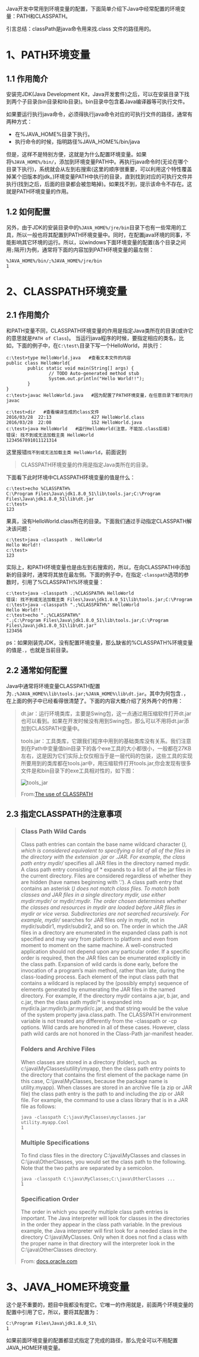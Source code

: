Java开发中常用到环境变量的配置，下面简单介绍下Java中经常配置的环境变量：PATH和CLASSPATH。

引言总结：classPath是java命令用来找.class 文件的路径用的。

# 1、PATH环境变量

## 1.1 作用简介

安装完JDK(Java Development Kit，Java开发套件)之后，可以在安装目录下找到两个子目录(bin目录和lib目录)。bin目录中包含着Java编译器等可执行文件。

如果要运行执行java命令，必须得执行java命令对应的可执行文件的路径，通常有两种方式：

- 在%JAVA_HOME%目录下执行。
- 执行命令的时候，指明路径%JAVA_HOME%/bin/java

但是，这样不是特别方便，这就是为什么配置环境变量。如果将`%JAVA_HOME%/bin/`，添加到环境变量PATH中。再执行java命令时(无论在哪个目录下执行)，系统就会从左到右搜索(这里的顺序很重要，可以利用这个特性覆盖掉某个旧版本的jdk。)环境变量PATH中执行的目录，直到找到对应的可执行文件并执行(找到之后，后面的目录都会被忽略掉)。如果找不到，提示该命令不存在。这就是PATH环境变量的作用。

## 1.2 如何配置

另外，由于JDK的安装目录中的`%JAVA_HOME%/jre/bin`目录下也有一些常用的工具，所以一般也将其配置到PATH环境变量中。同时，在配置java环境的同事，不能影响其它环境的运行。所以，以windows下面环境变量的配置(各个目录之间用`;`隔开)为例，通常将下面的内容加到PATH环境变量的最左侧：

```
%JAVA_HOME%/bin/;%JAVA_HOME%/jre/bin
1
```

# 2、CLASSPATH环境变量

## 2.1 作用简介

和PATH变量不同，CLASSPATH环境变量的作用是指定Java类所在的目录(或许它的意思就是`PATH of Class`)。
当运行java程序的时候，要指定相应的类名，比如，下面的例子中，在`C:\test\`目录下写一个HelloWorld，并执行：

```
c:\test>type HelloWorld.java   #查看文本文件的内容
public class HelloWorld{
        public static void main(String[] args) {
                // TODO Auto-generated method stub
                System.out.println("Hello World!!");
        }
}
c:\test>javac HelloWorld.java   #因为配置了PATH环境变量，在任意目录下都可执行javac

c:\test>dir   #查看编译生成的class文件
2016/03/28  22:13               427 HelloWorld.class
2016/03/28  22:08               152 HelloWorld.java
c:\test>java HelloWorld   #运行HelloWorld(注意，不能加.class后缀)
错误: 找不到或无法加载主类 HelloWorld
1234567891011121314
```

这里报错`找不到或无法加载主类 HelloWorld`，前面说到

> CLASSPATH环境变量的作用是指定Java类所在的目录。

下面看下此时环境中CLASSPATH环境变量的值是什么：

```
c:\test>echo %CLASSPATH%
C:\Program Files\Java\jdk1.8.0_51\lib\tools.jar;C:\Program Files\Java\jdk1.8.0_51\lib\dt.jar
c:\test>
123
```

果真，没有HelloWorld.class所在的目录。下面我们通过手动指定CLASSPATH解决该问题：

```
c:\test>java -classpath . HelloWorld
Hello World!!
c:\test>
123
```

实际上，和PATH环境变量也是由左到右搜索的，所以，在向CLASSPATH中添加新的目录时，通常将其放在最左侧。下面的例子中，在指定`-classpath`选项的参数时，引用了%CLASSPATH%环境变量：

```
c:\test>java -classpath .;%CLASSPATH% HelloWorld
错误: 找不到或无法加载主类 Files\Java\jdk1.8.0_51\lib\tools.jar;C:\Program
c:\test>java -classpath ".;%CLASSPATH%" HelloWorld
Hello World!!
c:\test>echo ".;%CLASSPATH%"
".;C:\Program Files\Java\jdk1.8.0_51\lib\tools.jar;C:\Program Files\Java\jdk1.8.0_51\lib\dt.jar"
123456
```

ps：如果刚装完JDK，没有配置环境变量，那么缺省的%CLASSPATH%环境变量的值是`.`，也就是当前目录。

## 2.2 通常如何配置

Java中通常将环境变量CLASSPATH配置为`.;%JAVA_HOME%\lib\tools.jar;%JAVA_HOME%\lib\dt.jar`。其中为何包含`.`，在上面的例子中已经看得很清楚了。下面的内容大概介绍了另外两个的作用：

> dt.jar：运行环境类库，主要是Swing包，这一点通过用压缩软件打开dt.jar也可以看到。如果在开发时候没有用到Swing包，那么可以不用将dt.jar添加到CLASSPATH变量中。
>
> tools.jar：工具类库，它跟我们程序中用到的基础类库没有关系。我们注意到在Path中变量值bin目录下的各个exe工具的大小都很小，一般都在27KB左右，这是因为它们实际上仅仅相当于是一层代码的包装，这些工具的实现所要用到的类库都在tools.jar中，用压缩软件打开tools.jar,你会发现有很多文件是和bin目录下的exe工具相对性的，如下图：
>
> ![tools_jar](https://img-blog.csdn.net/20160328234028892)
>
> From:[The use of CLASSPATH](http://www.hello-code.com/blog/java/201404/3225.html)

## 2.3 指定CLASSPATH的注意事项

> ### Class Path Wild Cards
>
> Class path entries can contain the base name wildcard character (*), which is considered equivalent to specifying a list of all of the files in the directory with the extension .jar or .JAR. For example, the class path entry mydir/* specifies all JAR files in the directory named mydir. A class path entry consisting of * expands to a list of all the jar files in the current directory. Files are considered regardless of whether they are hidden (have names beginning with ‘.’).
> A class path entry that contains an asterisk (*) does not match class files. To match both classes and JAR files in a single directory mydir, use either mydir:mydir/* or mydir/*:mydir. The order chosen determines whether the classes and resources in mydir are loaded before JAR files in mydir or vice versa.
> Subdirectories are not searched recursively. For example, mydir/* searches for JAR files only in mydir, not in mydir/subdir1, mydir/subdir2, and so on.
> The order in which the JAR files in a directory are enumerated in the expanded class path is not specified and may vary from platform to platform and even from moment to moment on the same machine. A well-constructed application should not depend upon any particular order. If a specific order is required, then the JAR files can be enumerated explicitly in the class path.
> Expansion of wild cards is done early, before the invocation of a program’s main method, rather than late, during the class-loading process. Each element of the input class path that contains a wildcard is replaced by the (possibly empty) sequence of elements generated by enumerating the JAR files in the named directory. For example, if the directory mydir contains a.jar, b.jar, and c.jar, then the class path mydir/* is expanded into mydir/a.jar:mydir/b.jar:mydir/c.jar, and that string would be the value of the system property java.class.path.
> The CLASSPATH environment variable is not treated any differently from the -classpath or -cp options. Wild cards are honored in all of these cases. However, class path wild cards are not honored in the Class-Path jar-manifest header.
>
> ### Folders and Archive Files
>
> When classes are stored in a directory (folder), such as c:\java\MyClasses\utility\myapp, then the class path entry points to the directory that contains the first element of the package name (in this case, C:\java\MyClasses, because the package name is utility.myapp).
> When classes are stored in an archive file (a zip or JAR file) the class path entry is the path to and including the zip or JAR file. For example, the command to use a class library that is in a JAR file as follows:
>
> ```
> java -classpath C:\java\MyClasses\myclasses.jar utility.myapp.Cool
> 1
> ```
>
> ### Multiple Specifications
>
> To find class files in the directory C:\java\MyClasses and classes in C:\java\OtherClasses, you would set the class path to the following. Note that the two paths are separated by a semicolon.
>
> ```
> java -classpath C:\java\MyClasses;C:\java\OtherClasses ...
> 1
> ```
>
> ### Specification Order
>
> The order in which you specify multiple class path entries is important. The Java interpreter will look for classes in the directories in the order they appear in the class path variable. In the previous example, the Java interpreter will first look for a needed class in the directory C:\java\MyClasses. Only when it does not find a class with the proper name in that directory will the interpreter look in the C:\java\OtherClasses directory.
>
> From: [docs.oracle.com](https://docs.oracle.com/javase/8/docs/technotes/tools/windows/classpath.html#A1100762)

# 3、JAVA_HOME环境变量

这个是不重要的，题目中我都没有提它。它唯一的作用就是，前面两个环境变量的配置中引用了它，所以，要将其配置为：

```
C:\Program Files\Java\jdk1.8.0_51\
1
```

如果前面环境变量的配置都显式指定了完成的路径，那么完全可以不用配置JAVA_HOME环境变量。